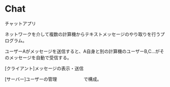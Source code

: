 # Chat
チャットアプリ

ネットワークを介して複数の計算機からテキストメッセージのやり取りを行うプログラム。

ユーザーAがメッセージを送信すると、A自身と別の計算機のユーザーB,C…がそのメッセージを自動で受信する。



[クライアント]メッセージの表示・送信

[サーバー]ユーザーの管理　　　　　　で構成。
